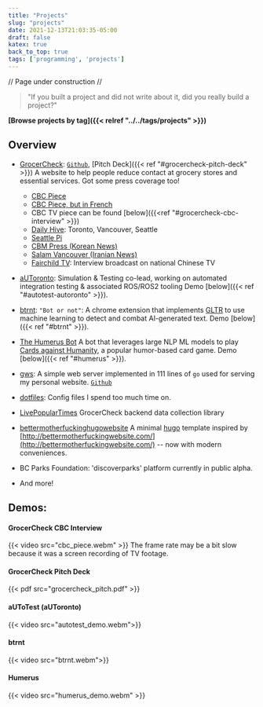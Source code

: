```yaml
---
title: "Projects"
slug: "projects"
date: 2021-12-13T21:03:35-05:00
draft: false
katex: true
back_to_top: true
tags: ['programming', 'projects']
---
```


// Page under construction //   

> "If you built a project and did not write about it, did you really build a project?"


**[Browse projects by tag]({{< relref "../../tags/projects" >}})**  

## Overview
- [GrocerCheck](https://grocercheck.ca/): [`Github`](https://github.com/GrocerCheck/GrocerCheck), [Pitch Deck]({{< ref "#grocercheck-pitch-deck" >}})  A website to help people reduce contact at grocery stores and essential services.  Got some press coverage too!
     - [CBC Piece](https://www.cbc.ca/news/canada/british-columbia/bc-youth-entrepreneurs-covid19-1.5784637)
     - [CBC Piece, but in French](https://ici.radio-canada.ca/nouvelle/1746337/emploi-pandemie-entrepreneuriat-bakd-grocercheck)
     - CBC TV piece can be found [below]({{<ref "#grocercheck-cbc-interview" >}})
     - [Daily Hive](https://dailyhive.com/seattle/new-website-grocercheck-seattle): Toronto, Vancouver, Seattle
     - [Seattle Pi](https://www.seattlepi.com/coronavirus/article/new-website-checks-grocery-store-crowds-capacity-15297891.php)
     - [CBM Press (Korean News)](https://cbmpress.com/bbs/board.php?bo_table=vnews&wr_id=5388&sst=wr_hit&sod=asc&sop=and&page=71)
     - [Salam Vancouver (Iranian News)](https://www.salamvancouver.com/news/vancouver-and-bc-news/grocercheck-%D8%A8%D9%87-%D8%B4%D9%85%D8%A7-%D8%A7%D9%85%DA%A9%D8%A7%D9%86-%D9%85%DB%8C-%D8%AF%D9%87%D8%AF-%D8%AA%D8%A7-%D8%A8%D8%B1-%D9%81%D8%B1%D9%88%D8%B4%DA%AF%D8%A7%D9%87-%D9%87%D8%A7%DB%8C/)
     - [Fairchild TV](https://www.fairchildtv.com/): Interview broadcast on national Chinese TV

- [aUToronto](https://www.autodrive.utoronto.ca/): Simulation & Testing co-lead, working on automated integration testing & associated ROS/ROS2 tooling Demo [below]({{< ref "#autotest-autoronto" >}}).
- [btrnt](https://github.com/btrnt): `"Bot or not"`: A chrome extension that implements [GLTR](http://gltr.io/) to use machine learning to detect and combat AI-generated text. Demo [below]({{< ref "#btrnt" >}}).
- [The Humerus Bot](https://github.com/UTMIST/humerus) A bot that leverages large NLP ML models to play [Cards against Humanity](https://www.cardsagainsthumanity.com/), a popular humor-based card game. Demo [below]({{< ref "#humerus" >}}).
- [gws](https://chenbrian.ca/posts/2021/12/go-web-server/): A simple web server implemented in 111 lines of `go` used for serving my personal website. [`Github`](https://github.com/ihasdapie/gws)
- [dotfiles](https://github.com/ihasdapie/dotfiles): Config files I spend too much time on.
- [LivePopularTimes](https://github.com/GrocerCheck/LivePopularTimes) GrocerCheck backend data collection library
- [bettermotherfuckinghugowebsite](https://github.com/ihasdapie/bettermotherfuckinghugowebsite/) A minimal [hugo](https://gohugo.io) template inspired by [http://bettermotherfuckingwebsite.com/](http://bettermotherfuckingwebsite.com/) -- now with modern conveniences.
- BC Parks Foundation: 'discoverparks' platform currently in public alpha.
- And more!


## Demos:

#### GrocerCheck CBC Interview
{{< video src="cbc_piece.webm" >}}
The frame rate may be a bit slow because it was a screen recording of TV footage.

#### GrocerCheck Pitch Deck
{{< pdf src="grocercheck_pitch.pdf" >}}



#### aUToTest (aUToronto)
{{< video src="autotest_demo.webm">}}


#### btrnt
{{< video src="btrnt.webm">}}


#### Humerus
{{< video src="humerus_demo.webm" >}}



